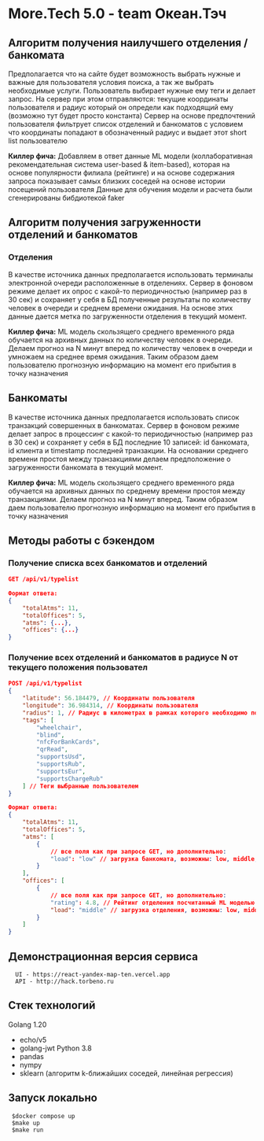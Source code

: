 # More.Tech 5.0 - team Океан.Тэч 

## Алгоритм получения наилучшего отделения / банкомата

Предполагается что на сайте будет возможность выбрать нужные и важные для пользователя условия поиска, а так же выбрать необходимые услуги. Пользователь выбирает нужные ему теги и делает запрос. 
На сервер при этом отправляются: текущие координаты пользователя и радиус который он определи как подходящий ему (возможно тут будет просто константа)
Сервер на основе предпочтений пользователя фильтрует список отделений и банкоматов с условием что координаты попадают в обозначенный радиус и выдает этот short list пользователю

**Киллер фича:** Добавляем в ответ данные ML модели (коллаборативная рекомендательная система user-based & item-based), которая на основе популярности филиала (рейтинге) и на основе содержания запроса показывает самых близких соседей на основе истории посещений пользователя
Данные для обучения модели и расчета были сгенерированы бибдиотекой faker 

## Алгоритм получения загруженности отделений и банкоматов

### Отделения

В качестве источника данных предполагается использовать терминалы электронной очереди расположенные в отделениях. Сервер в фоновом режиме делает их опрос с какой-то периодичностью (например раз в 30 сек) и сохраняет у себя в БД полученные результаты по количеству человек в очереди и среднем времени ожидания. На основе этих данные дается метка по загруженности отделения в текущий момент.

**Киллер фича:** ML модель скользящего среднего временного ряда обучается на архивных данных по количеству человек в очереди. Делаем прогноз на N минут вперед по количеству человек в очереди и умножаем на среднее время ожидания. Таким образом даем пользователю прогнозную информацию на момент его прибытия в точку назначения

## Банкоматы

В качестве источника данных предполагается использовать список транзакций совершенных в банкоматах. Сервер в фоновом режиме делает запрос в процессинг с какой-то периодичностью (например раз в 30 сек) и сохраняет у себя в БД последние 10 записей: id банкомата, id клиента и timestamp последней транзакции. На основании среднего времени простоя между транзакциями делаем предположение о загруженности банкомата в текущий момент.

**Киллер фича:** ML модель скользящего среднего временного ряда обучается на архивных данных по среднему времени простоя между транзакциями. Делаем прогноз на N минут вперед. Таким образом даем пользователю прогнозную информацию на момент его прибытия в точку назначения

## Методы работы с бэкендом

### Получение списка всех банкоматов и отделений

```json
GET /api/v1/typelist
```

```json
Формат ответа:
{
	"totalAtms": 11,
	"totalOffices": 5,
	"atms": {...},
	"offices": {...}
}
```

### Получение всех отделений и банкоматов в радиусе N от текущего положения пользовател

```json
POST /api/v1/typelist
{
	"latitude": 56.184479, // Координаты пользователя
	"longitude": 36.984314, // Координаты пользователя
	"radius": 1, // Радиус в километрах в рамках которого необходимо показать бинкоматы и отделения
	"tags": [
		"wheelchair",
		"blind",
		"nfcForBankCards",
		"qrRead",
		"supportsUsd",
		"supportsRub",
		"supportsEur",
		"supportsChargeRub"
	] // Теги выбранные пользователем
}
```

```json
Формат ответа:
{
	"totalAtms": 11,
	"totalOffices": 5,
	"atms": [
		{
			// все поля как при запросе GET, но дополнительно:
			"load": "low" // загрузка банкомата, возможны: low, middle, high
		}
	],
	"offices": [
		{
			// все поля как при запросе GET, но дополнительно:
			"rating": 4.8, // Рейтинг отделения посчитанный ML моделью
			"load": "middle" // загрузка отделения, возможны: low, middle, high
		}
	]
}
```
## Демонстрационная версия сервиса
```
  UI - https://react-yandex-map-ten.vercel.app
  API - http://hack.torbeno.ru
```

## Стек технологий
Golang 1.20 
 - echo/v5
 - golang-jwt
Python 3.8
 - pandas
 - nympy
 - sklearn (алгоритм k-ближайших соседей, линейная регрессия)

## Запуск локально
```
 $docker compose up
 $make up
 $make run 
```